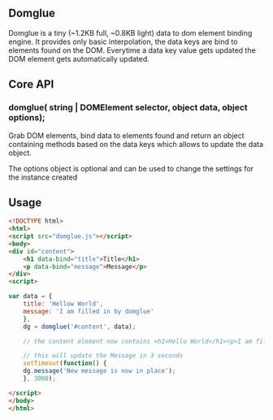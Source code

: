 ## Domglue

Domglue is a tiny (~1.2KB full, ~0.8KB light) data to dom element binding engine. It provides only basic interpolation, the data keys are bind to elements found on the DOM. Everytime a data key value gets updated the DOM element gets automatically updated.

## Core API

### domglue( string | DOMElement selector, object data, object options);

Grab DOM elements, bind data to elements found and return an object containing methods based on the data keys which allows to update the data object.

The options object is optional and can be used to change the settings for the instance created

## Usage

```html
<!DOCTYPE html>
<html>
<script src="domglue.js"></script>
<body>
<div id="content">
    <h1 data-bind="title">Title</h1>
    <p data-bind="message">Message</p>
</div>
<script>
```

```javascript
var data = {
	title: 'Hellow World',
	message: 'I am filled in by domglue'
    },
    dg = domglue('#content', data); 

    // the content element now contains <h1>Hello World</h1><p>I am filled in by domglue</p>

    // this will update the Message in 3 seconds
    setTimeout(function() {
	dg.message('New message is now in place');
    }, 3000);


```

```html
</script>
</body>
</html>
```
